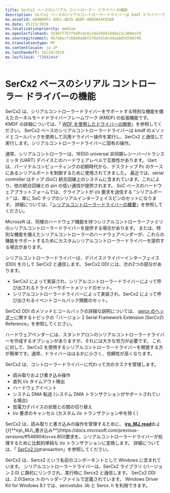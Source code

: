 ```yaml
---
title: SerCx2 ベースのシリアル コントローラー ドライバーの機能
description: SerCx2 ベースのシリアルコントローラードライバーは kmdf ドライバーで、KMDF のメソッドとコールバックを使用して汎用ドライバー操作を実行し、SerCx2 と通信してシリアルコントローラードライバーに固有の操作を実行します。
ms.assetid: 4A9B80F1-4DE1-4D35-ADDF-90058A4F8388
ms.date: 05/13/2019
ms.localizationpriority: medium
ms.openlocfilehash: 3246ff757f949cdc0c24a349414dbe21cd09eaf0
ms.sourcegitcommit: 4b7a6ac7c68e6ad6f27da5d1dc4deabd5d34b748
ms.translationtype: MT
ms.contentlocale: ja-JP
ms.lasthandoff: 10/24/2019
ms.locfileid: "72842444"
---
```

# <a name="features-of-sercx2-based-serial-controller-drivers"></a>SerCx2 ベースのシリアル コントローラー ドライバーの機能

SerCx2 は、シリアルコントローラードライバーをサポートする特別な機能を備えたカーネルモードドライバーフレームワーク (KMDF) の拡張機能です。 KMDF の詳細については、「 [WDF を使用したドライバーの開発](https://docs.microsoft.com/windows-hardware/drivers/wdf/using-the-framework-to-develop-a-driver)」を参照してください。 SerCx2 ベースのシリアルコントローラードライバーは kmdf のメソッドとコールバックを使用して汎用ドライバー操作を実行し、SerCx2 と通信して実行します。シリアルコントローラードライバーに固有の操作。

通常、シリアルコントローラーは、16550 universal 非同期レシーバー/トランスミッタ (UART) デバイスとのハードウェアレベルで互換性があります。 Uart は、パーソナルコンピューティングの初期時代から、デスクトップ Pc のケースにあるシリアルポートを制御するために使用されてきました。 最近では、serial controller はチップ (SoC) 統合回線上のシステムに含まれています。これにより、他の統合回線との pin の低い通信が提供されます。 SoC ベースのハードウェアプラットフォームでは、クライアントが i/o 要求を送信する "シリアルポート" は、単に SoC チップのシリアルインターフェイスピンのセットになります。 詳細については、「[シリアルコントローラードライバーの概要](serial-drivers-overview.md)」を参照してください。

Microsoft は、同様のハードウェア機能を持つシリアルコントローラーファミリのシリアルコントローラードライバーを提供する場合があります。 または、特別な機能を備えたシリアルコントローラーのハードウェアベンダーが、これらの機能をサポートするためにカスタムシリアルコントローラードライバーを提供する場合があります。

シリアルコントローラードライバーは、デバイスドライバーインターフェイス (DDI) を介して SerCx2 と通信します。 SerCx2 DDI には、次の2つの部分があります。

- SerCx2 によって実装され、シリアルコントローラードライバーによって呼び出されるドライバーサポートメソッドのセット。
- シリアルコントローラードライバーによって実装され、SerCx2 によって呼び出されるイベントコールバック関数のセット。

SerCx2 DDI のメソッドとコールバックの詳細な説明については、 [sercx のヘッダー](https://docs.microsoft.com/windows-hardware/drivers/ddi/sercx/)に関するトピックの「バージョン 2 Serial Framework Extension (SerCx2) Reference」を参照してください。

ハードウェアベンダーには、スタンドアロンのシリアルコントローラードライバーを作成するオプションがありますが、それには大きな労力が必要です。 これに対して、SerCx2 を使用するシリアルコントローラードライバーを開発する方が簡単です。通常、ドライバーははるかに小さく、信頼性が高くなります。

SerCx2 は、コントローラードライバーに代わって次のタスクを管理します。

- 読み取りおよび書き込み操作
- 直列 i/o タイムアウト検出
- ハードウェアイベント
- システム DMA 転送 (システム DMA トランザクションがサポートされている場合)
- 低電力デバイスの状態との間の切り替え
- I/o 要求のキャンセル (カスタム i/o トランザクション中を除く)

SerCx2 は、読み取りと書き込みの操作を管理するために、 [**irp\_MJ\_read**](https://docs.microsoft.com/previous-versions/ff546883(v=vs.85))および[**irp\_MJ\_書き込み**](https://docs.microsoft.com/previous-versions/ff546904(v=vs.85))要求を、シリアルコントローラードライバーが処理するために比較的単純な i/o トランザクションに変換します。 詳細については、「 [SerCx2 i/o](sercx2-i-o-transactions.md)transaction」を参照してください。

SerCx2 は、Sercx2 という名前のコンポーネントとして Windows に含まれています。 シリアルコントローラードライバーは、SerCx2 ライブラリ (バージョン 2.0) に静的にリンクされ、実行時に Sercx2 と通信します。 SerCx2 DDI は、2.0\\Sercx .h のヘッダーファイルで定義されています。 Windows Driver Kit for Windows 8.1 では、sercxstubs .lib と Sercx. h を利用できます。
